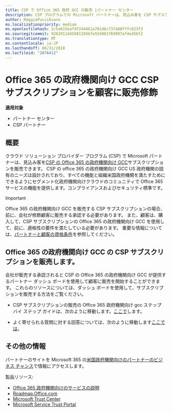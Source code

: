 ```yaml
---
title: CSP で Office 365 政府 GCC の販売 |パートナー センター
description: CSP プログラムでの Microsoft パートナーは、見込み客を CSP サブスクリプションの Office 365 の政府機関向け GCC を販売できます。 CSP の office 365 の政府機関向け GCC 地方自治体の行政契約者、米国政府機関向けに設計されたクラウドの生産性のサービスのスイートは、経済、および連邦の防御、状態、ローカル、先住民連邦機関が含まれています。
author: MaggiePucciEvans
ms.localizationpriority: medium
ms.openlocfilehash: 2c5a615eafdf244461a701d6c737a80fffc823f3
ms.sourcegitcommit: 92629114d5081103bfe555081f69997af4ed56f2
ms.translationtype: MT
ms.contentlocale: ja-JP
ms.lasthandoff: 08/31/2018
ms.locfileid: "2876412"
---
```

# <a name="sell-office-365-government-gcc-for-csp-subscriptions-to-qualified-customers"></a>Office 365 の政府機関向け GCC CSP サブスクリプションを顧客に販売修飾

**適用対象**

-  パートナー センター
-  CSP パートナー


## <a name="overview"></a>概要

クラウド ソリューション プロバイダー プログラム (CSP) で Microsoft パートナーは、見込み客を[CSP の Office 365 の政府機関向け GCC](https://www.microsoft.com/microsoft-365/partners/governmentforCSP)サブスクリプションを販売できます。 CSP の office 365 の政府機関向け GCC US 政府機関の固有のニーズは設計されており、すべての機能と組織米国政府機関を満たすためにできるようにセグメント化政府機関向けクラウドのコミュニティで Office 365 サービスの機能を提供します。コンプライアンスおよびセキュリティ標準です。 

>[!IMPORTANT] 
>Office 365 の政府機関向け GCC を販売する CSP サブスクリプションの場合、前に、会社が修飾顧客に販売する承認する必要があります。 また、顧客は、購入して、CSP サブスクリプションの Office 365 の政府機関向け GCC を使用して、前に、適格性の要件を満たしている必要があります。 重要な情報については、[パートナーと顧客の資格条件](csp-gcc-validate.md)を参照してください。


## <a name="sell-office-365-government-gcc-for-csp-subscriptions"></a>Office 365 の政府機関向け GCC の CSP サブスクリプションを販売します。

会社が販売する承認されると CSP の Office 365 の政府機関向け GCC が提供するパートナー ダッシュ ボードを使用して顧客に販売を開始することができます。 これらのリソースについては、ダッシュ ボードを使用して、サブスクリプションを販売する方法をご覧ください。 

-   CSP サブスクリプションの販売の Office 365 政府機関向け gcc ステップ バイ ステップ ガイドは、次のように移動します。[ここで](https://go.microsoft.com/fwlink/?linkid=2007323)します。  

-   よく寄せられる質問に対する回答については、次のように移動します[ここでは](https://o365pp.blob.core.windows.net/media/Resources/GCC/Office%20365%20Government%20GCC%20for%20CSP%20Partner%20FAQ.docx)。


## <a name="additional-resources"></a>その他の情報

パートナーのサイトを Microsoft 365 の[米国政府機関向けのパートナーのビジネス チャンス](https://www.microsoft.com/microsoft-365/partners/governmentforCSP)で情報にアクセスします。

製品リソース:

- [Office 365 政府機関向けのサービスの説明](https://technet.microsoft.com/library/mt774581.aspx)
- [Roadmap.Office.com](https://products.office.com/business/office-365-roadmap)
- [Microsoft Trust Center](https://www.microsoft.com/TrustCenter/)
- [Microsoft Service Trust Portal](https://aka.ms/STP)

